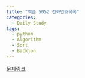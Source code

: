 ```yaml
---
title: "백준 5052 전화번호목록"
categories:
  - Daily Study
tags:
  - python
  - Algorithm
  - Sort
  - Backjon
---
```



[문제링크](https://www.acmicpc.net/problem/5052)


<script src="https://gist.github.com/5777c1db70d6d0f8f249929f75bbc7c7.js"></script>
